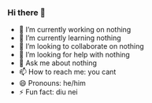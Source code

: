 ### Hi there 👋
- 🔭 I’m currently working on nothing
- 🌱 I’m currently learning nothing
- 👯 I’m looking to collaborate on nothing
- 🤔 I’m looking for help with nothing
- 💬 Ask me about nothing
- 📫 How to reach me: you cant
- 😄 Pronouns: he/him
- ⚡ Fun fact: diu nei

<!--
**on9chai/on9chai** is a ✨ _special_ ✨ repository because its `README.md` (this file) appears on your GitHub profile.

Here are some ideas to get you started:


-->
